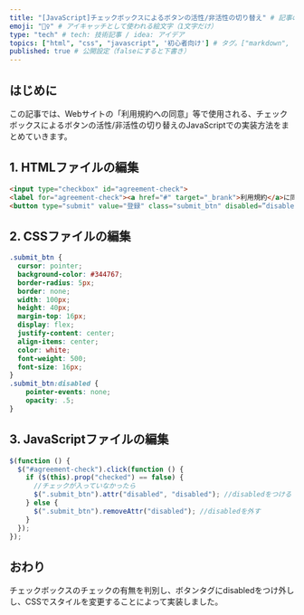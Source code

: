 ```yaml
---
title: "[JavaScript]チェックボックスによるボタンの活性/非活性の切り替え" # 記事のタイトル
emoji: "🙆‍♀️" # アイキャッチとして使われる絵文字（1文字だけ）
type: "tech" # tech: 技術記事 / idea: アイデア
topics: ["html", "css", "javascript", '初心者向け'] # タグ。["markdown", "rust", "aws"]のように指定する
published: true # 公開設定（falseにすると下書き）
---
```


## はじめに
この記事では、Webサイトの「利用規約への同意」等で使用される、チェックボックスによるボタンの活性/非活性の切り替えのJavaScriptでの実装方法をまとめていきます。

## 1. HTMLファイルの編集
```html
<input type="checkbox" id="agreement-check">
<label for="agreement-check"><a href="#" target="_brank">利用規約</a>に同意する</label>
<button type="submit" value="登録" class="submit_btn" disabled=”disabled”>登録</button>
```

## 2. CSSファイルの編集
```css
.submit_btn {
  cursor: pointer;
  background-color: #344767;
  border-radius: 5px;
  border: none;
  width: 100px;
  height: 40px;
  margin-top: 16px;
  display: flex;
  justify-content: center;
  align-items: center;
  color: white;
  font-weight: 500;
  font-size: 16px;
}
.submit_btn:disabled {
    pointer-events: none;
    opacity: .5;
}
```
## 3. JavaScriptファイルの編集

```js
$(function () {
  $("#agreement-check").click(function () {
    if ($(this).prop("checked") == false) {
      //チェックが入っていなかったら
      $(".submit_btn").attr("disabled", "disabled"); //disabledをつける
    } else {
      $(".submit_btn").removeAttr("disabled"); //disabledを外す
    }
  });
});
```

## おわり
チェックボックスのチェックの有無を判別し、ボタンタグにdisabledをつけ外しし、CSSでスタイルを変更することによって実装しました。
